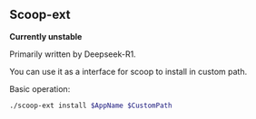 ## Scoop-ext

**Currently unstable**

Primarily written by Deepseek-R1.

You can use it as a interface for scoop to install in custom path.

Basic operation:

```sh
./scoop-ext install $AppName $CustomPath
```